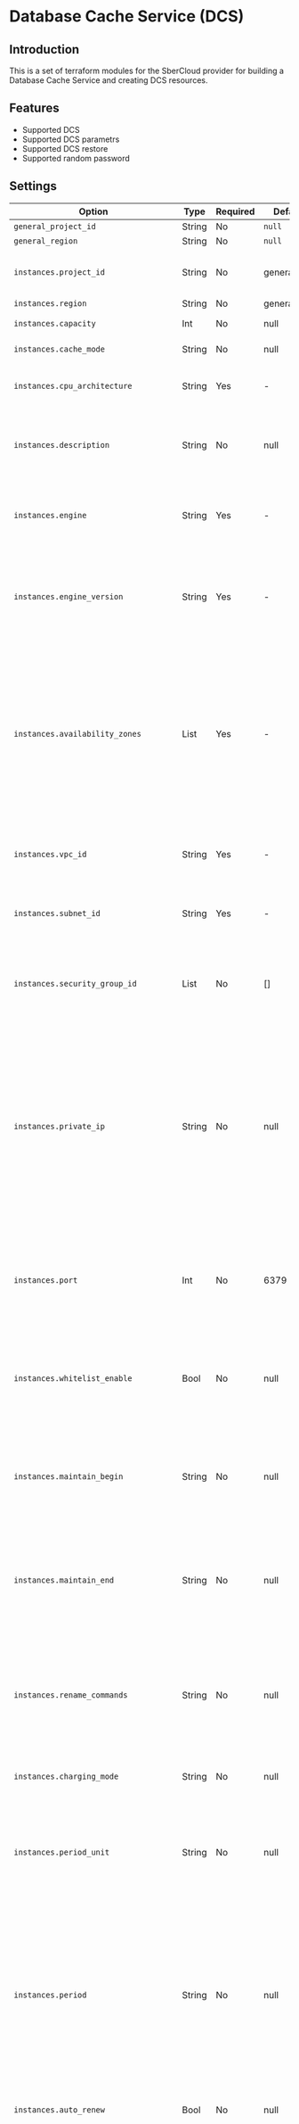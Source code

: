 # Database Cache Service (DCS)

## Introduction

This is a set of terraform modules for the SberCloud provider for building a Database Cache Service and creating DCS resources.

## Features

- Supported DCS
- Supported DCS parametrs
- Supported DCS restore
- Supported random password

## Settings

| Option | Type | Required | Default value | Description |
| --- | --- | --- | --- | --- |
| `general_project_id` | String | No | `null` | Default project |
| `general_region` | String | No | `null` | Default region |
| `instances.project_id` | String | No | general_project_id | The enterprise project id of the dcs instance. Changing this creates a new instance. |
| `instances.region`             | String | No | general_region |  | 
| `instances.capacity`           | Int | No | null | Specifies the cache capacity. Unit: GB. | 
| `instances.cache_mode`         | String | No | null | The mode of a cache engine. | 
| `instances.cpu_architecture`   | String | Yes | - | The CPU architecture of cache instance. Valid values x86_64 and aarch64. |
| `instances.description`        | String | No | null | Specifies the description of an instance. It is a string that contains a maximum of 1024 characters. | 
| `instances.engine`             | String | Yes | - | Specifies a cache engine. Options: Redis and Memcached. Changing this creates a new instance. |
| `instances.engine_version`     | String | Yes | - | Specifies the version of a cache engine. It is mandatory when the engine is Redis, the value can be 3.0, 4.0, 5.0 or 6.0. Changing this creates a new instance. |
| `instances.availability_zones` | List | Yes | - | The code of the AZ where the cache node resides. Master/Standby, Proxy Cluster, and Redis Cluster DCS instances support cross-AZ deployment. You can specify an AZ for the standby node. When specifying AZs for nodes, use commas (,) to separate AZs. Changing this creates a new instance. | 
| `instances.vpc_id`             | String | Yes | - | The ID of VPC which the instance belongs to. Changing this creates a new instance resource. |
| `instances.subnet_id`          | String | Yes | - | The ID of subnet which the instance belongs to. Changing this creates a new instance resource. |
| `instances.security_group_id`  | List | No | [] | The ID of the security group which the instance belongs to. This parameter is mandatory for Memcached and Redis 3.0 version. | 
| `instances.private_ip`         | String | No | null | The IP address of the DCS instance, which can only be the currently available IP address the selected subnet. You can specify an available IP for the Redis instance (except for the Redis Cluster type). If omitted, the system will automatically allocate an available IP address to the Redis instance. Changing this creates a new instance resource. | 
| `instances.port`               | Int | No | 6379 | Port customization, which is supported only by Redis 4.0 and Redis 5.0 instances. Redis instance defaults to 6379. Memcached instance does not use this argument. | 
| `instances.whitelist_enable`   | Bool | No | null | Enable or disable the IP address whitelists. Defaults to true. If the whitelist is disabled, all IP addresses connected to the VPC can access the instance. | 
| `instances.maintain_begin`     | String | No | null | Time at which the maintenance time window starts. The valid values are 22:00:00, 02:00:00, 06:00:00, 10:00:00, 14:00:00 and 18:00:00. Default value is 02:00:00. | 
| `instances.maintain_end`       | String | No | null | Time at which the maintenance time window ends. The valid values are 22:00:00, 02:00:00, 06:00:00, 10:00:00, 14:00:00 and 18:00:00. Default value is 06:00:00. | 
| `instances.rename_commands`    | String | No | null | Critical command renaming, which is supported only by Redis 4.0 and Redis 5.0 instances but not by Redis 3.0 instance. The valid commands that can be renamed are: command, keys, flushdb, flushall and hgetall. | 
| `instances.charging_mode`      | String | No | null | Specifies the charging mode of the redis instance. | 
| `instances.period_unit`        | String | No | null | Specifies the charging period unit of the instance. Valid values are month and year. This parameter is mandatory if charging_mode is set to prePaid. Changing this creates a new instance. | 
| `instances.period`             | String | No | null | Specifies the charging period of the instance. If period_unit is set to month, the value ranges from 1 to 9. If period_unit is set to year, the value ranges from 1 to 3. This parameter is mandatory if charging_mode is set to prePaid. Changing this creates a new instance. | 
| `instances.auto_renew`         | Bool | No | null | Specifies whether auto renew is enabled. Valid values are true and false, defaults to false. | 
| `instances.access_user`        | String | No | null | Specifies the username used for accessing a DCS Memcached instance. If the cache engine is Redis, you do not need to set this parameter. The username starts with a letter, consists of 1 to 64 characters, and supports only letters, digits, and hyphens (-). Changing this creates a new instance. | 
| `instances.tags`               | Map | No | {} | The key/value pairs to associate with the dcs instance. | 
| `instances.whitelists`         | List | No | [] | Specifies the IP addresses which can access the instance. This parameter is valid for Redis 4.0 and 5.0 versions | 
| `instances.whitelists.group_name` | String | Yes | - | Specifies the name of IP address group. | 
| `instances.whitelists.ip_address` | String | Yes | - | Specifies the list of IP address or CIDR which can be whitelisted for an instance. The maximum is 20. | 
| `instances.backup_policy`         | List | No | [] | Specifies the backup configuration to be used with the instance. | 
| `instances.backup_policy.backup_type` | String | No | null | Backup type. Default value is auto. | 
| `instances.backup_policy.save_days` | Int | No | null | Retention time. Unit: day, the value ranges from 1 to 7. This parameter is required if the backup_type is auto. | 
| `instances.backup_policy.period_type` | String | No | null | Interval at which backup is performed. Default value is weekly. Currently, only weekly backup is supported. | 
| `instances.backup_policy.backup_at` | List | Yes | - | Day in a week on which backup starts, the value ranges from 1 to 7. Where: 1 indicates Monday; 7 indicates Sunday. | 
| `instances.backup_policy.begin_at` | String | Yes | - | Time at which backup starts. Format: hh24:00-hh24:00, "00:00-01:00" indicates that backup starts at 00:00:00. | 
| `instances.parameters_timeout` | String | No | null | Close the connection after a client is idle for N seconds (0 to disable). Value range: 0-7200. Default value: 0. Works on Redis & Memcached. |
| `instances.parameters_maxmemory-policy` | String | No | null | How Redis will select what to remove when maxmemory is reached, You can select among five behaviors: volatile-lru : remove the key with an expire set using an LRU algorithm; allkeys-lru: remove any key according to the LRU algorithm; volatile-lfu:remove the key with an expire set using an LFU algorithm; allkeys-lfu:remove any key according to the LFU algorithm; volatile-random: remove a random key with an expire set; allkeys-random: remove a random key, any key; volatile-ttl: remove the key with the nearest expire time (minor TTL); noeviction: don't expire at all, just return an error on write operations. Default value: volatile-lru. Works on Redis & Memcached. |
| `instances.parameters_hash-max-ziplist-entries` | String | No | null | Hashes are encoded using a memory efficient data structure when they have a small number of entries. Value range: 1-10000. Default value: 512. Works only on Redis. |
| `instances.parameters_hash-max-ziplist-value` | String | No | null | Hashes are encoded using a memory efficient data structure when the biggest entry does not exceed a given threshold. Value range: 1-10000. Default value: 64. Works only on Redis. |
| `instances.parameters_set-max-Stringset-entries` | String | No | null | When a set is composed of just strings that happen to be integers in radix 10 in the range of 64 bit signed integers. Value range: 1-10000. Default value: 512. Works only on Redis. |
| `instances.parameters_zset-max-ziplist-entries` | String | No | null | Sorted sets are encoded using a memory efficient data structure when they have a small number of entries. Value range: 1-10000. Default value: 128. Works only on Redis. |
| `instances.parameters_zset-max-ziplist-value` | String | No | null | Sorted sets are encoded using a memory efficient data structure when the biggest entry does not exceed a given threshold. Value range: 1-10000. Default value: 64. Works only on Redis. |
| `instances.parameters_latency-monitor-threshold` | String | No | null | Only events that run in more time than the configured latency-monitor-threshold will be logged as latency spikes. If latency-monitor-threshold is set to 0, latency monitoring is disabled. If latency-monitor-threshold is set to a value greater than 0, all events blocking the server for a time equal to or greater than the configured latency-monitor-threshold will be logged. Value range: 0-86400000. Default value: 0. Works only on Redis. |
| `instances.parameters_maxclients` | String | No | null | Set the max number of connected clients at the same time. Value range: 1000-50000. Default value: 10000. Works on Redis & Memcached. |
| `instances.parameters_notify-keyspace-events` | String | No | null | Redis can notify Pub or Sub clients about events happening in the key space. Default value: "Ex". Works only on Redis. |
| `instances.parameters_repl-backlog-size` | String | No | null | The replication backlog size in bytes for PSYNC. This is the size of the buffer which accumulates slave data when slave is disconnected for some time, so that when slave reconnects again, only transfer the portion of data which the slave missed. Value range: 16384-1073741824. Default value: 1048576. Works only on Redis. |
| `instances.parameters_repl-backlog-ttl` | String | No | null | The amount of time in seconds after the master no longer have any slaves connected for the master to free the replication backlog. A value of 0 means to never release the backlog. Value range: 0-604800. Default value: 3600. Works only on Redis. |
| `instances.parameters_appendfsync` | String | No | null | The fsync() call tells the Operating System to actually write data on disk instead of waiting for more data in the output buffer. Some OS will really flush data on disk, some other OS will just try to do it ASAP. Redis supports three different modes: 1) no: don't fsync, just let the OS flush the data when it wants. 2) Faster. always: fsync after every write to the append only log. 3) Slow, Safest. everysec: fsync only one time every second. Compromise. Value range: "no,always,everysec". Default value: "no". Works only on Redis. |
| `instances.parameters_appendonly` | String | No | null | Configuration item for AOF persistence. Value range: "no, yes". Default value: "yes". Works only on Redis. |
| `instances.parameters_slowlog-log-slower-than` | String | No | null | The Redis Slow Log is a system to log queries that exceeded a specified execution time. Slowlog-log-slower-than tells Redis what is the execution time, in microseconds, to exceed in order for the command to get logged. Value range: 0-1000000. Default value: 10000. Works only on Redis. |
| `instances.parameters_slowlog-max-len` | String | No | null | The Redis Slow Log is a system to log queries that exceeded a specified execution time. Slowlog-log-slower-than tells Redis what is the execution time, in microseconds, to exceed in order for the command to get logged. Value range: 0-1000. Default value: 128. Works only on Redis. |
| `instances.parameters_lua-time-limit` | String | No | null | Max execution time of a Lua script in milliseconds. Value range: 100-5000. Default value: 5000. Works only on Redis. |
| `instances.parameters_repl-timeout` | String | No | null | Replication timeout in seconds. Value range: 30-3600. Default value: 60. Works only on Redis. |
| `instances.parameters_proto-max-bulk-len` | String | No | null | Max bulk request size in bytes. Value range: 1048576-536870912. Default value: 536870912. Works only on Redis. |
| `instances.parameters_master-read-only` | String | No | null | Set redis to read only state and all write commands will fail. Value range: "yes,no". Default value: "no". Works only on Redis. |
| `instances.parameters_client-output-buffer-slave-soft-limit` | String | No | null | Set redis to read only state and all write commands will fail. Value range: 0-1073741824. Default value: 107374182. Works only on Redis. |
| `instances.parameters_client-output-buffer-slave-hard-limit` | String | No | null | Set redis to read only state and all write commands will fail. Value range: 0-1073741824. Default value: 107374182. Works only on Redis. |
| `instances.parameters_client-output-buffer-limit-slave-soft-seconds` | String | No | null | Set redis to read only state and all write commands will fail. Value range: 0-60. Default value: 60. Works only on Redis. |
| `instances.parameters_active-expire-num` | String | No | null | How many keys can be freed by expire cycle. Value range: 1-1000. Default value: 20. Works only on Redis. |
| `instances.parameters_reserved-memory-percent` | String | No | null | The percent of memory reserved for non-cache memory usage. You may want to increase this parameter for nodes with read replicas, AOF enabled, etc, to reduce swap usage. Value range: 0-80. Default value: 0. Works only on Memcached. |
| `backups.region`        | String | No | null | Specifies the region in which to create the resource. If omitted, the provider-level region will be used. Changing this parameter will create a new resource. |
| `backups.instance_name`   | String | Yes | - | Specifies the ID of the DCS instance. |
| `backups.description`   | String | No | null | Specifies the description of DCS instance backup. |
| `backups.backup_format` | String | No | null | Specifies the format of the DCS instance backup. Value options: aof, rdb. Default to rdb. |
| `restores.project_id`  | String | Yes | - | The enterprise project id of the dcs instance. Changing this creates a new instance. |
| `restores.instance_name` | String | Yes | - | A dcs_instance ID in UUID format. |
| `restores.backup_name`   | String | Yes | - | ID of the backup record. |
| `restores.remark`      | String | No  | null | Description of DCS instance restoration. |

## Example

Usage example located in this [directory](docs/example).
